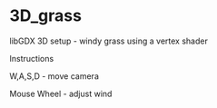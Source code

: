 # 3D_grass
libGDX 3D setup - windy grass using a vertex shader

Instructions

W,A,S,D - move camera

Mouse Wheel - adjust wind
